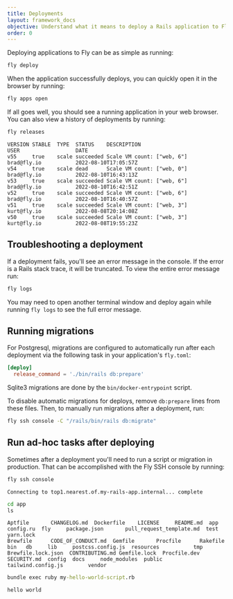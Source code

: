 ```yaml
---
title: Deployments
layout: framework_docs
objective: Understand what it means to deploy a Rails application to Fly along with some common tasks you may want to run after deployments, like a database migration or script.
order: 0
---
```


Deploying applications to Fly can be as simple as running:

```cmd
fly deploy
```

When the application successfully deploys, you can quickly open it in the browser by running:

```cmd
fly apps open
```

If all goes well, you should see a running application in your web browser. You can also view a history of deployments by running:

```cmd
fly releases
```
```output
VERSION STABLE  TYPE  STATUS    DESCRIPTION                             USER                  DATE
v55     true    scale succeeded Scale VM count: ["web, 6"]              brad@fly.io           2022-08-10T17:05:57Z
v54     true    scale dead      Scale VM count: ["web, 0"]              brad@fly.io           2022-08-10T16:43:13Z
v53     true    scale succeeded Scale VM count: ["web, 6"]              brad@fly.io           2022-08-10T16:42:51Z
v52     true    scale succeeded Scale VM count: ["web, 6"]              brad@fly.io           2022-08-10T16:40:57Z
v51     true    scale succeeded Scale VM count: ["web, 3"]              kurt@fly.io           2022-08-08T20:14:08Z
v50     true    scale succeeded Scale VM count: ["web, 3"]              kurt@fly.io           2022-08-08T19:55:23Z
```

## Troubleshooting a deployment

If a deployment fails, you'll see an error message in the console. If the error is a Rails stack trace, it will be truncated. To view the entire error message run:

```cmd
fly logs
```

You may need to open another terminal window and deploy again while running `fly logs` to see the full error message.

## Running migrations

For Postgresql, migrations are configured to automatically run after each
deployment via the following task in your application's `fly.toml`:

```toml
[deploy]
  release_command = './bin/rails db:prepare'
```

Sqlite3 migrations are done by the `bin/docker-entrypoint` script.

To disable automatic migrations for deploys, remove `db:prepare` lines from these files. Then, to manually run migrations after a deployment, run:

```cmd
fly ssh console -C "/rails/bin/rails db:migrate"
```

## Run ad-hoc tasks after deploying

Sometimes after a deployment you'll need to run a script or migration in production. That can be accomplished with the Fly SSH console by running:

```cmd
fly ssh console
```
```output
Connecting to top1.nearest.of.my-rails-app.internal... complete
```
```cmd
cd app
ls
```
```output
Aptfile       CHANGELOG.md  Dockerfile    LICENSE     README.md  app   config.ru  fly     package.json       pull_request_template.md  test    yarn.lock
Brewfile      CODE_OF_CONDUCT.md  Gemfile       Procfile      Rakefile   bin   db     lib     postcss.config.js  resources           tmp
Brewfile.lock.json  CONTRIBUTING.md Gemfile.lock  Procfile.dev  SECURITY.md  config  docs     node_modules  public       tailwind.config.js        vendor
```
```cmd
bundle exec ruby my-hello-world-script.rb
```
```output
hello world
```
